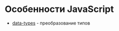 # Особенности JavaScript

* [data-types](https://github.com/Mohnatus/js-theory/tree/master/data-types) - преобразование типов
